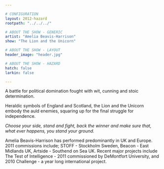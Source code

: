 ```yaml
---

# CONFIGURATION
layout: 2012-hazard
rootpath: "../../../"

# ABOUT THE SHOW - GENERIC
artist: "Amelia Beavis-Harrison"
show: "The Lion and the Unicorn"

# ABOUT THE SHOW - LAYOUT
header_image: "header.jpg"

# ABOUT THE SHOW - HAZARD
hatch: false
larkin: false

---
```


A battle for political domination fought with wit, cunning and stoic determination. 

Heraldic symbols of England and Scotland, the Lion and the Unicorn embody the auld enemies, squaring up for the final struggle for independence.      

*Choose your side, stand and fight, back the winner and make sure that, what ever happens, you stand your ground.*
       
Amelia Beavis-Harrison has performed predominantly in UK and Europe. 2011 commissions include;  STOFF  - Stockholm Sweden, Beacon - East Midlands UK, Artside - Southend on Sea UK. Recent major projects include The Test of Intelligence - 2011 commissioned by DeMontfort University, and 2010 Challenge -  a year long international project.   
